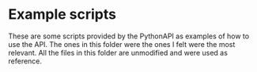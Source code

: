 # Example scripts
These are some scripts provided by the PythonAPI as examples of how to use the API. The ones in this folder were the ones I felt were the most relevant. All the files in this folder are unmodified and were used as reference.